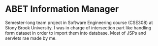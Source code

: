 ABET Information Manager
===========================
Semester-long team project in Software Engineering course (CSE308) at Stony Brook University.
I was in charge of intersection part like handling form dataset in order to import them into database. Most of JSPs and servlets rae made by me.
